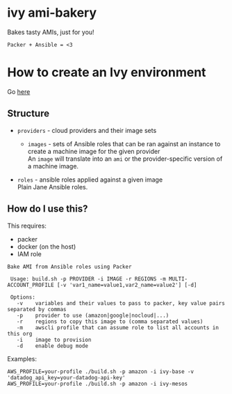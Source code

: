 # ivy ami-bakery

Bakes tasty AMIs, just for you!

`Packer + Ansible = <3` 

# How to create an Ivy environment

Go [here](https://github.com/nxtlytics/ivy-documentation/blob/master/howto/Processes/Creating_new_AWS_GovCloud_accounts.md#setup-ivy-environment-works-on-commercial-and-govcloud-aws)

## Structure

- `providers` - cloud providers and their image sets  
  - `images` - sets of Ansible roles that can be ran against an instance to create a machine image for the given provider  
    An `image` will translate into an `ami` or the provider-specific version of a machine image.
  
- `roles` - ansible roles applied against a given image  
  Plain Jane Ansible roles.

## How do I use this?

This requires:
- packer
- docker (on the host)
- IAM role

```shell
Bake AMI from Ansible roles using Packer

 Usage: build.sh -p PROVIDER -i IMAGE -r REGIONS -m MULTI-ACCOUNT_PROFILE [-v 'var1_name=value1,var2_name=value2'] [-d]

 Options:
   -v    variables and their values to pass to packer, key value pairs separated by commas
   -p    provider to use (amazon|google|nocloud|...)
   -r    regions to copy this image to (comma separated values)
   -m    awscli profile that can assume role to list all accounts in this org
   -i    image to provision
   -d    enable debug mode
```

Examples:

```shell
AWS_PROFILE=your-profile ./build.sh -p amazon -i ivy-base -v 'datadog_api_key=your-datadog-api-key'
AWS_PROFILE=your-profile ./build.sh -p amazon -i ivy-mesos
```
